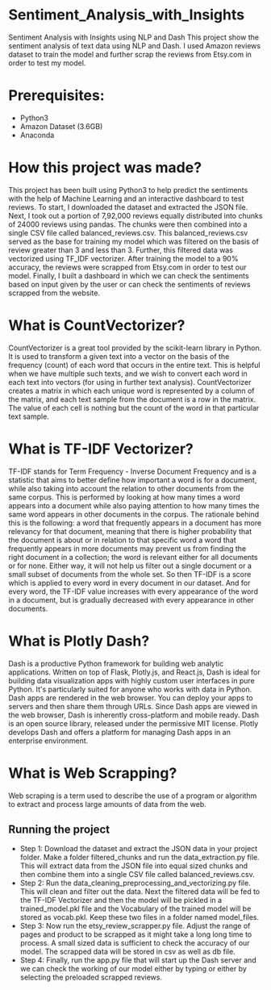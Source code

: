 # Sentiment_Analysis_with_Insights
Sentiment Analysis with Insights using NLP and Dash This project show the sentiment analysis of text data using NLP and Dash. I used Amazon reviews dataset to train the model and further scrap the reviews from Etsy.com in order to test my model.
# Prerequisites: 
*  Python3 
* Amazon Dataset (3.6GB)
* Anaconda
# How this project was made? 
This project has been built using Python3 to help predict the sentiments with the help of Machine Learning and an interactive dashboard to test reviews. To start, I downloaded the dataset and extracted the JSON file. Next, I took out a portion of 7,92,000 reviews equally distributed into chunks of 24000 reviews using pandas. The chunks were then combined into a single CSV file called balanced_reviews.csv. This balanced_reviews.csv served as the base for training my model which was filtered on the basis of review greater than 3 and less than 3. Further, this filtered data was vectorized using TF_IDF vectorizer. After training the model to a 90% accuracy, the reviews were scrapped from Etsy.com in order to test our model. Finally, I built a dashboard in which we can check the sentiments based on input given by the user or can check the sentiments of reviews scrapped from the website.
# What is CountVectorizer?
CountVectorizer is a great tool provided by the scikit-learn library in Python. It is used to transform a given text into a vector on the basis of the frequency (count) of each word that occurs in the entire text. This is helpful when we have multiple such texts, and we wish to convert each word in each text into vectors (for using in further text analysis).  CountVectorizer creates a matrix in which each unique word is represented by a column of the matrix, and each text sample from the document is a row in the matrix. The value of each cell is nothing but the count of the word in that particular text sample. 
# What is TF-IDF Vectorizer? 
TF-IDF stands for Term Frequency - Inverse Document Frequency and is a statistic that aims to better define how important a word is for a document, while also taking into account the relation to other documents from the same corpus.  This is performed by looking at how many times a word appears into a document while also paying attention to how many times the same word appears in other documents in the corpus.  The rationale behind this is the following:  a word that frequently appears in a document has more relevancy for that document, meaning that there is higher probability that the document is about or in relation to that specific word a word that frequently appears in more documents may prevent us from finding the right document in a collection; the word is relevant either for all documents or for none. Either way, it will not help us filter out a single document or a small subset of documents from the whole set. So then TF-IDF is a score which is applied to every word in every document in our dataset. And for every word, the TF-IDF value increases with every appearance of the word in a document, but is gradually decreased with every appearance in other documents.  
# What is Plotly Dash? 
Dash is a productive Python framework for building web analytic applications.  Written on top of Flask, Plotly.js, and React.js, Dash is ideal for building data visualization apps with highly custom user interfaces in pure Python. It's particularly suited for anyone who works with data in Python.  Dash apps are rendered in the web browser. You can deploy your apps to servers and then share them through URLs. Since Dash apps are viewed in the web browser, Dash is inherently cross-platform and mobile ready.  Dash is an open source library, released under the permissive MIT license. Plotly develops Dash and offers a platform for managing Dash apps in an enterprise environment. 
# What is Web Scrapping? 
Web scraping is a term used to describe the use of a program or algorithm to extract and process large amounts of data from the web. 
## Running the project 
* Step 1:  Download the dataset and extract the JSON data in your project folder. Make a folder filtered_chunks and run the data_extraction.py file. This will extract data from the JSON file into equal sized chunks and then combine them into a single CSV file called balanced_reviews.csv. 
* Step 2:  Run the data_cleaning_preprocessing_and_vectorizing.py file. This will clean and filter out the data. Next the filtered data will be fed to the TF-IDF Vectorizer and then the model will be pickled in a trained_model.pkl file and the Vocabulary of the trained model will be stored as vocab.pkl. Keep these two files in a folder named model_files. 
* Step 3:  Now run the etsy_review_scrapper.py file. Adjust the range of pages and product to be scrapped as it might take a long long time to process. A small sized data is sufficient to check the accuracy of our model. The scrapped data will be stored in csv as well as db file. 
* Step 4:  Finally, run the app.py file that will start up the Dash server and we can check the working of our model either by typing or either by selecting the preloaded scrapped reviews.
